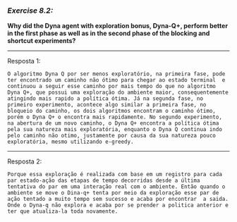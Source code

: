 ### *Exercise 8.2:*

**Why did the Dyna agent with exploration bonus, Dyna-Q+, perform better in the first phase as well as in the second phase of the blocking and shortcut experiments?**

---
Resposta 1:

```
O algoritmo Dyna Q por ser menos exploratório, na primeira fase, pode ter encontrado um caminho não ótimo para chegar ao estado terminal  e continuou a seguir esse caminho por mais tempo do que no algoritmo Dyna Q+, que possui uma exploração do ambiente maior, consequentemente atingindo mais rapido a política ótima. Já na segunda fase, no primeiro experimento, acontece algo similar a primeira fase, no bloqueio do caminho, os dois algoritmos encontram o caminho ótimo, porém o Dyna Q+ o encontra mais rapidamente. No segundo experimento, na abertura de um novo caminho, o Dyna Q+ encontra a política ótima pela sua natureza mais exploratória, enquanto o Dyna Q continua indo pelo caminho não otimo, justamente por causa da sua natureza pouco exploratória, mesmo utilizando e-greedy. 
```

---
Resposta 2:

```
Porque essa exploração é realizada com base em um registro para cada par estado-ação das etapas de tempo decorridas desde a última tentativa do par em uma interação real com o ambiente. Então quando o ambiente se move o Dina-q+ tenta por meio da exploração esse par de ação tentado a muito tempo sem sucesso e acaba por encontrar  a saida. Onde o Dyna-q não explora e acaba por se prender a politica anterior e ter que atualiza-la toda novamente.
```